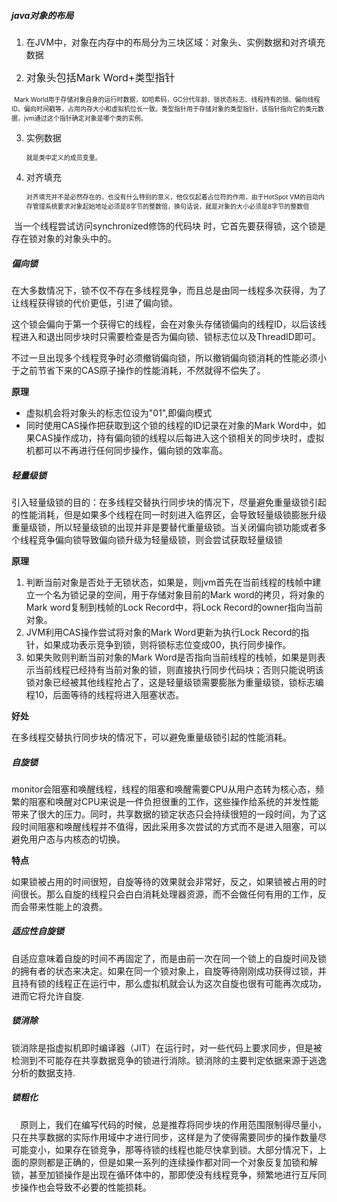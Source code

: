 ##### java对象的布局

1. 在JVM中，对象在内存中的布局分为三块区域：对象头、实例数据和对齐填充数据

2.  <font size=3>对象头包括Mark Word+类型指针</font>

   

​    <font size=1>Mark World用于存储对象自身的运行时数据，如哈希码，GC分代年龄、锁状态标志、线程持有的锁、偏向线程ID、偏向时间戳等，占用内存大小和虚拟机位长一致。类型指针用于存储对象的类型指针，该指针指向它的类元数据，jvm通过这个指针确定对象是哪个类的实例。</font>

3. 实例数据

   <font size=1>就是类中定义的成员变量。</font>

4. 对齐填充

   <font size=1>对齐填充并不是必然存在的，也没有什么特别的意义，他仅仅起着占位符的作用，由于HotSpot VM的自动内存管理系统要求对象起始地址必须是8字节的整数倍，换句话说，就是对象的大小必须是8字节的整数倍</font>

​       当一个线程尝试访问synchronized修饰的代码块      时，它首先要获得锁，这个锁是存在锁对象的对象头中的。

##### 偏向锁

在大多数情况下，锁不仅不存在多线程竞争，而且总是由同一线程多次获得，为了让线程获得锁的代价更低，引进了偏向锁。

这个锁会偏向于第一个获得它的线程，会在对象头存储锁偏向的线程ID，以后该线程进入和退出同步块时只需要检查是否为偏向锁、锁标志位以及ThreadID即可。

不过一旦出现多个线程竞争时必须撤销偏向锁，所以撤销偏向锁消耗的性能必须小于之前节省下来的CAS原子操作的性能消耗，不然就得不偿失了。

**原理**

- 虚拟机会将对象头的标志位设为"01",即偏向模式
- 同时使用CAS操作把获取到这个锁的线程的ID记录在对象的Mark Word中，如果CAS操作成功，持有偏向锁的线程以后每进入这个锁相关的同步块时，虚拟机都可以不再进行任何同步操作，偏向锁的效率高。

##### 轻量级锁

引入轻量级锁的目的：在多线程交替执行同步块的情况下，尽量避免重量级锁引起的性能消耗，但是如果多个线程在同一时刻进入临界区，会导致轻量级锁膨胀升级重量级锁，所以轻量级锁的出现并非是要替代重量级锁。当关闭偏向锁功能或者多个线程竞争偏向锁导致偏向锁升级为轻量级锁，则会尝试获取轻量级锁

**原理**

1. 判断当前对象是否处于无锁状态，如果是，则jvm首先在当前线程的栈帧中建立一个名为锁记录的空间，用于存储对象目前的Mark word的拷贝，将对象的Mark word复制到栈帧的Lock Record中，将Lock Record的owner指向当前对象。
2. JVM利用CAS操作尝试将对象的Mark Word更新为执行Lock Record的指针，如果成功表示竞争到锁，则将锁标志位变成00，执行同步操作。
3. 如果失败则判断当前对象的Mark Word是否指向当前线程的栈帧，如果是则表示当前线程已经持有当前对象的锁，则直接执行同步代码块；否则只能说明该锁对象已经被其他线程抢占了，这是轻量级锁需要膨胀为重量级锁，锁标志编程10，后面等待的线程将进入阻塞状态。

**好处**

在多线程交替执行同步块的情况下，可以避免重量级锁引起的性能消耗。

##### 自旋锁

monitor会阻塞和唤醒线程，线程的阻塞和唤醒需要CPU从用户态转为核心态，频繁的阻塞和唤醒对CPU来说是一件负担很重的工作，这些操作给系统的并发性能带来了很大的压力。同时，共享数据的锁定状态只会持续很短的一段时间，为了这段时间阻塞和唤醒线程并不值得，因此采用多次尝试的方式而不是进入阻塞，可以避免用户态与内核态的切换。

**特点**

如果锁被占用的时间很短，自旋等待的效果就会非常好，反之，如果锁被占用的时间很长。那么自旋的线程只会白白消耗处理器资源，而不会做任何有用的工作，反而会带来性能上的浪费。

##### 适应性自旋锁

自适应意味着自旋的时间不再固定了，而是由前一次在同一个锁上的自旋时间及锁的拥有者的状态来决定。如果在同一个锁对象上，自旋等待刚刚成功获得过锁，并且持有锁的线程正在运行中，那么虚拟机就会认为这次自旋也很有可能再次成功，进而它将允许自旋.

##### 锁消除

锁消除是指虚拟机即时编译器（JIT）在运行时，对一些代码上要求同步，但是被检测到不可能存在共享数据竞争的锁进行消除。锁消除的主要判定依据来源于逃逸分析的数据支持.

##### 锁粗化

　原则上，我们在编写代码的时候，总是推荐将同步块的作用范围限制得尽量小，只在共享数据的实际作用域中才进行同步，这样是为了使得需要同步的操作数量尽可能变小，如果存在锁竞争，那等待锁的线程也能尽快拿到锁。大部分情况下，上面的原则都是正确的，但是如果一系列的连续操作都对同一个对象反复加锁和解锁，甚至加锁操作是出现在循环体中的，那即使没有线程竞争，频繁地进行互斥同步操作也会导致不必要的性能损耗。



